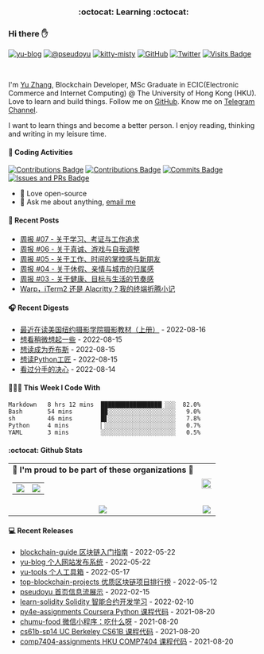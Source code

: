 <p align="center">
 <h3 align="center">:octocat: Learning :octocat:</h3>
</p>

### Hi there ✋

[![yu-blog](https://img.shields.io/badge/blog-yu-9cf?style=flat-square)](https://www.pseudoyu.com)
[![@pseudoyu](https://img.shields.io/badge/weibo-%40pseudoyu-critical?style=flat-square)](https://weibo.com/3675416370/profile)
[![kitty-misty](https://img.shields.io/badge/kitty-misty-pink?style=flat-square)](https://www.m1sty.com)
[![GitHub](https://img.shields.io/github/followers/pseudoyu?logo=github&style=flat-square)](https://github.com/pseudoyu)
[![Twitter](https://img.shields.io/twitter/follow/pseudo_yu?logo=twitter&style=flat-square)](https://twitter.com/pseudo_yu)
[![Visits Badge](https://badges.strrl.dev/visits/pseudoyu/pseudoyu?style=flat-square)](https://github.com/pseudoyu)

<br />

I'm [Yu Zhang](https://www.pseudoyu.com), Blockchain Developer, MSc Graduate in ECIC(Electronic Commerce and Internet Computing) @ The University of Hong Kong (HKU). Love to learn and build things. Follow me on [GitHub](https://github.com/pseudoyu). Know me on [Telegram Channel](https://t.me/pseudoyulife).

I want to learn things and become a better person. I enjoy reading, thinking and writing in my leisure time.

#### 🔨 Coding Activities

[![Contributions Badge](https://badges.strrl.dev/contributions/all/pseudoyu?style=flat-square)](https://github.com/pseudoyu)
[![Contributions Badge](https://badges.strrl.dev/contributions/weekly/pseudoyu?style=flat-square)](https://github.com/pseudoyu)
[![Commits Badge](https://badges.strrl.dev/commits/weekly/pseudoyu?style=flat-square)](https://github.com/pseudoyu)
[![Issues and PRs Badge](https://badges.strrl.dev/issues-and-prs/weekly/pseudoyu?style=flat-square)](https://github.com/pseudoyu)

- 💼 Love open-source
- 💬 Ask me about anything, [email me](mailto:pseudoyu@connect.hku.hk)

#### 📰 Recent Posts

<!-- blog starts -->
* <a href=https://www.pseudoyu.com/zh/2022/08/15/weekly_review_20220815/ target='_blank'>周报 #07 - 关于学习、考证与工作追求</a>
* <a href=https://www.pseudoyu.com/zh/2022/08/07/weekly_review_20220807/ target='_blank'>周报 #06 - 关于真诚、游戏与自我调整</a>
* <a href=https://www.pseudoyu.com/zh/2022/07/31/weekly_review_20220731/ target='_blank'>周报 #05 - 关于工作、时间的掌控感与新朋友</a>
* <a href=https://www.pseudoyu.com/zh/2022/07/24/weekly_review_20220724/ target='_blank'>周报 #04 - 关于休假、亲情与城市的归属感</a>
* <a href=https://www.pseudoyu.com/zh/2022/07/11/weekly_review_20220711/ target='_blank'>周报 #03 - 关于健康、目标与生活的节奏感</a>
* <a href=https://www.pseudoyu.com/zh/2022/07/10/my_config_and_beautify_solution_of_macos_terminal/ target='_blank'>Warp，iTerm2 还是 Alacritty？我的终端折腾小记</a>
<!-- blog ends -->

#### 🎧 Recent Digests

<!-- douban starts -->
* <a href='https://book.douban.com/subject/3990022/' target='_blank'>最近在读美国纽约摄影学院摄影教材（上册）</a> - 2022-08-16
* <a href='http://movie.douban.com/subject/35597426/' target='_blank'>想看稍微想起一些</a> - 2022-08-15
* <a href='https://book.douban.com/subject/26849305/' target='_blank'>想读成为乔布斯</a> - 2022-08-15
* <a href='https://book.douban.com/subject/35723705/' target='_blank'>想读Python工匠</a> - 2022-08-15
* <a href='http://movie.douban.com/subject/35073886/' target='_blank'>看过分手的决心</a> - 2022-08-14
<!-- douban ends -->

#### 👨🏻‍💻 This Week I Code With

<!-- code_time starts -->

```text
Markdown   8 hrs 12 mins  █████████████████▏░░░  82.0%
Bash       54 mins        █▉░░░░░░░░░░░░░░░░░░░   9.0%
sh         46 mins        █▋░░░░░░░░░░░░░░░░░░░   7.8%
Python     4 mins         ▏░░░░░░░░░░░░░░░░░░░░   0.7%
YAML       3 mins         ░░░░░░░░░░░░░░░░░░░░░   0.5%
```

<!-- code_time ends -->

#### :octocat: Github Stats

<table align="center" width="100%">
  <tr>
    <td align="center">
      <strong> 🌟 I'm proud to be part of these organizations 🌟 </strong><br>
      <table>
        <tr>
          <td align="center">
            <a href="https://github.com/zhigui-projects">
              <img src="https://avatars.githubusercontent.com/u/40972663?s=150&v=4" />
            </a>
          </td>
          <td align="center">
            <a href="https://github.com/gocn">
              <img src="https://avatars.githubusercontent.com/u/4868496?s=150&v=4" />
            </a>
          </td>
        </tr>
      </table>
    </td>
    <td align="center">
      <img width="120%" src="https://yu-readme.vercel.app/api?username=pseudoyu&count_private=true&theme=gotham&show_icons=true" />
    </td>
  </tr>
  <tr>
          <td align="center">
            <img src="https://yu-readme.vercel.app/api/top-langs/?username=pseudoyu&hide=html,php,css,typescript,python,java,smarty&layout=compact&theme=gotham">
          </td>
    <td align="center">
      <!-- <img src="https://yu-github-readme-stats.herokuapp.com/?user=pseudoyu&theme=gotham"> -->
      <img src="https://github-readme-streak-stats.herokuapp.com/?user=pseudoyu&theme=gotham">
    </td>
  </tr>
</table>

#### 💻 Recent Releases

<!-- recent_releases starts -->
* <a href=https://github.com/pseudoyu/blockchain-guide/releases/tag/v0.1.0 target='_blank'>blockchain-guide 区块链入门指南</a> - 2022-05-22
* <a href=https://github.com/pseudoyu/yu-blog/releases/tag/v1.1.0 target='_blank'>yu-blog 个人网站发布系统</a> - 2022-05-22
* <a href=https://github.com/pseudoyu/yu-tools/releases/tag/v0.1 target='_blank'>yu-tools 个人工具箱</a> - 2022-05-17
* <a href=https://github.com/pseudoyu/top-blockchain-projects/releases/tag/v1.0.0 target='_blank'>top-blockchain-projects 优质区块链项目排行榜</a> - 2022-05-12
* <a href=https://github.com/pseudoyu/pseudoyu/releases/tag/v1.1.0 target='_blank'>pseudoyu 首页信息流展示</a> - 2022-02-15
* <a href=https://github.com/pseudoyu/learn-solidity/releases/tag/v1.0.0 target='_blank'>learn-solidity Solidity 智能合约开发学习</a> - 2022-02-10
* <a href=https://github.com/pseudoyu/py4e-assignments/releases/tag/v1.0.0 target='_blank'>py4e-assignments Coursera Python 课程代码</a> - 2021-08-20
* <a href=https://github.com/pseudoyu/chumu-food/releases/tag/v1.0.0 target='_blank'>chumu-food 微信小程序：吃什么呀</a> - 2021-08-20
* <a href=https://github.com/pseudoyu/cs61b-sp14/releases/tag/v0.0.1 target='_blank'>cs61b-sp14 UC Berkeley CS61B 课程代码</a> - 2021-08-20
* <a href=https://github.com/pseudoyu/comp7404-assignments/releases/tag/v1.0.0 target='_blank'>comp7404-assignments HKU COMP7404 课程代码</a> - 2021-08-20
<!-- recent_releases ends -->
